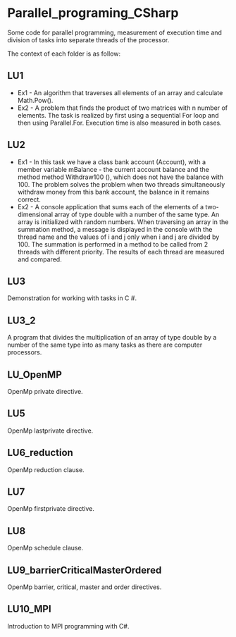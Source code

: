 # Parallel_programing_CSharp
Some code for parallel programming, measurement of execution time and division of tasks into separate threads of the processor.

The context of each folder is as follow:

## LU1

 - Ex1 - An algorithm that traverses all elements of an array and calculate Math.Pow().
 - Ex2 - A problem that finds the product of two matrices with n number of elements. The task is realized by first using a sequential For loop and then using Parallel.For. Execution time is also measured in both cases.

## LU2

 - Ex1 - In this task we have a class bank account (Account), with a member variable mBalance -
the current account balance and the method method Withdraw100 (), which does not have the balance with 100. The problem solves the problem when two threads simultaneously withdraw money from this bank account, the balance in it remains correct.
 - Ex2 - A console application that sums each of the elements of a two-dimensional array of type double with a number of the same type. An array is initialized with random numbers. When traversing an array in the summation method, a message is displayed in the console with the thread name and the values of i and j only when i and j are divided by 100.
The summation is performed in a method to be called from 2 threads with different priority. The results of each thread are measured and compared.

## LU3

Demonstration for working with tasks in C #.

## LU3_2

 A program that divides the multiplication of an array of type double by a number of the same type into as many tasks as there are computer processors.
 
 ## LU_OpenMP

OpenMp private directive.

## LU5

OpenMp lastprivate directive.

## LU6_reduction

OpenMp reduction clause. 

## LU7

OpenMp firstprivate directive. 

## LU8

OpenMp schedule clause. 

## LU9_barrierCriticalMasterOrdered

OpenMp barrier, critical, master and order directives.

## LU10_MPI

Introduction to MPI programming with C#.
